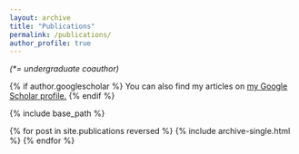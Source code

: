 ```yaml
---
layout: archive
title: "Publications"
permalink: /publications/
author_profile: true
---
```

<i> (*= undergraduate coauthor) </i>

{% if author.googlescholar %}
  You can also find my articles on <u><a href="{{author.googlescholar}}">my Google Scholar profile</a>.</u>
{% endif %}

{% include base_path %}

{% for post in site.publications reversed %}
  {% include archive-single.html %}
{% endfor %}
